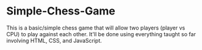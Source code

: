 # Simple-Chess-Game
This is a basic/simple chess game that will allow two players (player vs CPU)  to play against each other.
It'll be done using everything taught so far involving HTML, CSS, and JavaScript.
